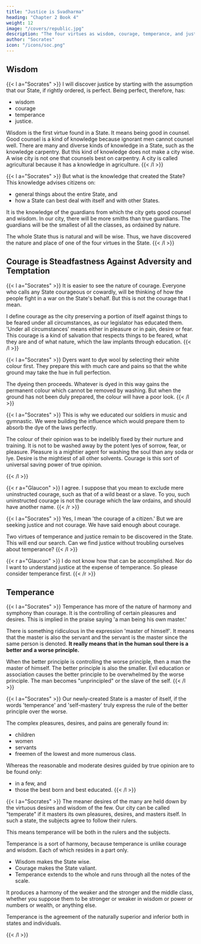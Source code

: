 ```yaml
---
title: "Justice is Svadharma"
heading: "Chapter 2 Book 4"
weight: 12
image: "/covers/republic.jpg"
description: "The four virtues as wisdom, courage, temperance, and justice. Justice is dharma, while injustice is adharma"
author: "Socrates"
icon: "/icons/soc.png"
---
```



## Wisdom 

{{< l a="Socrates" >}}
I will discover justice by starting with the assumption that our State, if rightly ordered, is perfect. Being perfect, therefore, has:
- wisdom
- courage
- temperance
- justice.


Wisdom is the first virtue found in a State. It means being good in counsel. Good counsel is a kind of knowledge because ignorant men cannot counsel well. There are many and diverse kinds of knowledge in a State, such as the knowledge carpentry. But this kind of knowledge does not make a city wise. A wise city is not one that counsels best on carpentry. A city is called agricultural because it has a knowledge in agriculture. 
{{< /l >}}


{{< l a="Socrates" >}}
But what is the knowledge that created the State? This knowledge advises citizens on:
- general things about the entire State, and
- how a State can best deal with itself and with other States.

It is the knowledge of the guardians from which the city gets good counsel and wisdom. In our city, there will be more smiths than true guardians. The guardians will be the smallest of all the classes, as ordained by nature.

The whole State thus is natural and will be wise. <!-- This has the only knowledge worthy to be called wisdom. --> Thus, we have discovered the nature and place of one of the four virtues in the State. 
{{< /l >}}


## Courage is Steadfastness Against Adversity and Temptation

{{< l a="Socrates" >}}
It is easier to see the nature of courage. Everyone who calls any State courageous or cowardly, will be thinking of how the people fight in a war on the State's behalf. But this is not the courage that I mean.
<!-- The rest of the citizens may be courageous or may be cowardly.
But their courage or cowardice will not make the city either courageous or cowardly. -->

I define courage as the city preserving a portion of itself against things to be feared under all circumstances, as our legislator has educated them. 'Under all circumstances' means either in pleasure or in pain, desire or fear. This courage is a kind of salvation that respects things to be feared, what they are and of what nature, which the law implants through education.
{{< /l >}}


{{< l a="Socrates" >}}
Dyers want to dye wool <!-- for making the true sea-purple, they begin --> by selecting their white colour first. They prepare this with much care and pains so that the white ground may take the hue in full perfection. 

The dyeing then proceeds. Whatever is dyed in this way gains the permanent colour which cannot be removed by washing. But when the ground has not been duly prepared, the colour will have a poor look.
{{< /l >}}


{{< l a="Socrates" >}}
This is why we educated our soldiers in music and gymnastic. We were building the influence which would prepare them to absorb the dye of the laws perfectly.

The colour of their opinion was to be indelibly fixed by their nurture and training. It is not to be washed away by the potent lyes of sorrow, fear, or pleasure. Pleasure is a mightier agent for washing the soul than any soda or lye. Desire is the mightiest of all other solvents. Courage is this sort of universal saving power of true opinion.
<!-- about dangers and of every other opinion  -->
<!--  in conformity with law about real and false dangers. -->
{{< /l >}}


{{< r a="Glaucon" >}}
I agree. I suppose that you mean to exclude mere uninstructed courage, such as that of a wild beast or a slave. To you, such uninstructed courage is not the courage which the law ordains, and should have another name.
{{< /r >}}


{{< l a="Socrates" >}}
Yes, I mean 'the courage of a citizen.' But we are seeking justice and not courage. We have said enough about courage. 

Two virtues of temperance and justice remain to be discovered in the State. This will end our search. Can we find justice without troubling ourselves about temperance?
{{< /l >}}


{{< r a="Glaucon" >}}
I do not know how that can be accomplished. Nor do I want to understand justice at the expense of temperance. So please consider temperance first.
{{< /r >}}


## Temperance

{{< l a="Socrates" >}}
Temperance has more of the nature of harmony and symphony than courage. It is the controlling of certain pleasures and desires. This is implied in the praise saying 'a man being his own master.'

There is something ridiculous in the expression 'master of himself'. It means that the master is also the servant and the servant is the master since the same person is denoted. <b>It really means that in the human soul there is a better and a worse principle.</b>

When the better principle is controlling the worse principle, then a man the master of himself. The better principle is also the smaller. Evil education or association causes the better principle to be overwhelmed by the worse principle. The man becomes "unprincipled" or the slave of the self.
{{< /l >}}


{{< l a="Socrates" >}}
Our newly-created State is a master of itself, if the words 'temperance' and 'self-mastery' truly express the rule of the better principle over the worse. 

The complex pleasures, desires, and pains are generally found in:
- children
- women
- servants
- freemen of the lowest and more numerous class.

Whereas the reasonable and moderate desires guided by true opinion are to be found only:
- in a few, and
- those the best born and best educated.
{{< /l >}}


{{< l a="Socrates" >}}
The meaner desires of the many are held down by the virtuous desires and wisdom of the few. Our city can be called "temperate" if it masters its own pleasures, desires, and masters itself. In such a state, the subjects agree to follow their rulers.

This means temperance will be both in the rulers and the subjects. 

Temperance is a sort of harmony, because temperance is unlike courage and wisdom. Each of which resides in a part only.
- Wisdom makes the State wise.
- Courage makes the State valiant.
- Temperance extends to the whole and runs through all the notes of the scale.

It produces a harmony of the weaker and the stronger and the middle class, whether you suppose them to be stronger or weaker in wisdom or power or numbers or wealth, or anything else.

Temperance is the agreement of the naturally superior and inferior both in states and individuals.
<!-- We have discovered three out of the four virtues in our State.
The last of those qualities which make a state virtuous must be justice.
We now hunt for this . 
I am a mere follower who just follows the hunter.So follow me hunt for it.-->
{{< /l >}}



